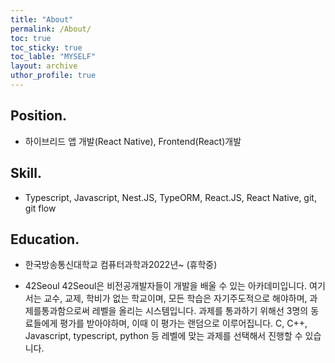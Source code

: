 ```yaml
---
title: "About"
permalink: /About/
toc: true
toc_sticky: true
toc_lable: "MYSELF"
layout: archive
uthor_profile: true
---
```


## Position.

- 하이브리드 앱 개발(React Native), Frontend(React)개발

## Skill.

- Typescript, Javascript, Nest.JS, TypeORM, React.JS, React Native, git, git flow

## Education.

- 한국방송통신대학교
  컴퓨터과학과2022년~ (휴학중)

- 42Seoul
  42Seoul은 비전공개발자들이 개발을 배울 수 있는 아카데미입니다.
  여기서는 교수, 교제, 학비가 없는 학교이며, 모든 학습은 자기주도적으로 해야하며,
  과제를통과함으로써 레벨을 올리는 시스템입니다.
  과제를 통과하기 위해선 3명의 동료들에게 평가를 받아야하며, 이때 이 평가는 랜덤으로 이루어집니다.
  C, C++, Javascript, typescript, python 등 레벨에 맞는 과제를 선택해서 진행할 수 있습니다.
